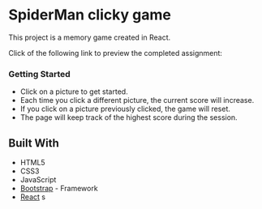 # SpiderMan clicky game
This project is a memory game created in React.

Click of the following link to preview the completed assignment: 

### Getting Started 
* Click on a picture to get started. 
* Each time you click a different picture, the current score will increase. 
* If you click on a picture previously clicked, the game will reset.
* The page will keep track of the highest score during the session. 

## Built With

* HTML5
* CSS3
* JavaScript 
* [Bootstrap](http://getbootstrap.com/) - Framework
* [React](https://reactjs.org/) 
s
